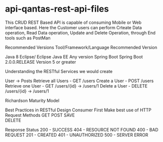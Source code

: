 # api-qantas-rest-api-files

This CRUD REST Based API is capable of consuming Mobile or Web interface based.
Here the Customer users can perform Crteate Data operation, Read Data operation, Update and Delete Operation, 
through End tools such as PostMan

Recommended Versions
Tool/Framework/Language
Recommended Version

Java 8
Eclipse/
Eclipse Java EE Any version
Spring Boot
Spring Boot 2.0.0.RELEASE
Version 5 or greater


Understanding the RESTful Services we would create

User -> Posts
Retrieve all Users - GET /users
Create a User - POST /users
Retrieve one User - GET /users/{id} -> /users/1 Delete a User - DELETE /users/{id} -> /users/1

Richardson Maturity Model

Best Practices in RESTful Design
Consumer First
Make best use of HTTP
Request Methods GET
POST
SAVE                
DELETE

Response Status
200 - SUCCESS
404 - RESOURCE NOT FOUND 400 - BAD REQUEST
201 - CREATED
401 - UNAUTHORIZED
500 - SERVER ERROR


 
   
